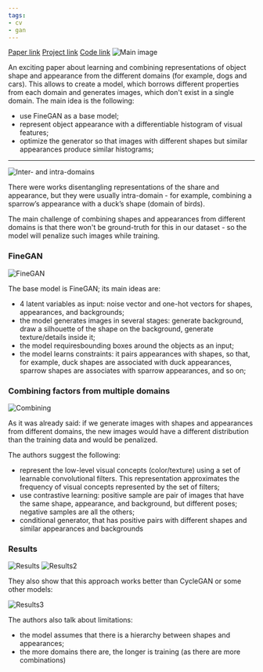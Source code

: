 ```yaml
---
tags:
- cv
- gan
---
```

[Paper link](https://openreview.net/forum?id=M88oFvqp_9)
[Project link](https://utkarshojha.github.io/inter-domain-gan/)
[Code link](https://github.com/utkarshojha/inter-domain-gan)
![Main image](https://andlukyane.com/images/paper_reviews/furrycars/2021-04-07_16-55-49.jpg)

An exciting paper about learning and combining representations of object shape and appearance from the different domains (for example, dogs and cars). This allows to create a model, which borrows different properties from each domain and generates images, which don't exist in a single domain.
The main idea is the following:
* use FineGAN as a base model;
* represent object appearance with a differentiable histogram of visual features;
* optimize the generator so that images with different shapes but similar appearances produce similar histograms;

-------

![Inter- and intra-domains](https://andlukyane.com/images/paper_reviews/furrycars/2021-04-07_16-17-10.jpg)

There were works disentangling representations of the share and appearance, but they were usually intra-domain - for example, combining a sparrow’s appearance with a duck’s shape (domain of birds).

The main challenge of combining shapes and appearances from different domains is that there won't be ground-truth for this in our dataset - so the model will penalize such images while training.

### FineGAN

![FineGAN](https://andlukyane.com/images/paper_reviews/furrycars/2021-04-07_16-36-35.jpg)

The base model is FineGAN; its main ideas are:
* 4 latent variables as input: noise vector and one-hot vectors for shapes, appearances, and backgrounds;
* the model generates images in several stages: generate background, draw a silhouette of the shape on the background, generate texture/details inside it;
* the model requiresbounding boxes around the objects as an input;
* the model learns constraints: it pairs appearances with shapes, so that, for example, duck shapes are associated with duck appearances, sparrow shapes are associates with sparrow appearances, and so on;

### Combining factors from multiple domains

![Combining](https://andlukyane.com/images/paper_reviews/furrycars/2021-04-07_16-37-00.jpg)


As it was already said: if we generate images with shapes and appearances from different domains, the new images would have a different distribution than the training data and would be penalized.

The authors suggest the following:
* represent the low-level visual concepts (color/texture) using a set of learnable convolutional filters. This representation approximates the frequency of visual concepts represented by the set of filters;
* use contrastive learning: positive sample are pair of images that have the same shape, appearance, and background, but different poses; negative samples are all the others;
* conditional generator, that has positive pairs with different shapes and similar appearances and backgrounds

### Results

![Results](https://andlukyane.com/images/paper_reviews/furrycars/2021-04-07_16-51-26.jpg)
![Results2](https://andlukyane.com/images/paper_reviews/furrycars/2021-04-07_16-51-50.jpg)

They also show that this approach works better than CycleGAN or some other models:

![Results3](https://andlukyane.com/images/paper_reviews/furrycars/2021-04-07_16-52-27.jpg)


The authors also talk about limitations:
* the model assumes that there is a hierarchy between shapes and appearances;
* the more domains there are, the longer is training (as there are more combinations)